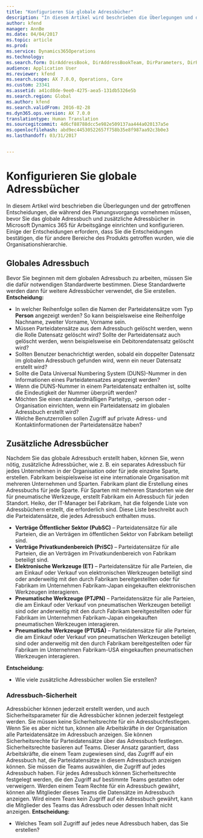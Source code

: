 ```yaml
---
title: "Konfigurieren Sie globale Adressbücher"
description: "In diesem Artikel wird beschrieben die Überlegungen und der getroffenen Entscheidungen, die während des Planungsvorgangs vornehmen müssen, bevor Sie das globale Adressbuch und zusätzliche Adressbücher in Microsoft Dynamics 365 für Arbeitsgänge einrichten und konfigurieren. Einige der Entscheidungen erfordern, dass Sie die Entscheidungen bestätigen, die für andere Bereiche des Produkts getroffen wurden, wie die Organisationshierarchie."
author: kfend
manager: AnnBe
ms.date: 04/04/2017
ms.topic: article
ms.prod: 
ms.service: Dynamics365Operations
ms.technology: 
ms.search.form: DirAddressBook, DirAddressBookTeam, DirParameters, DirPartyTable
audience: Application User
ms.reviewer: kfend
ms.search.scope: AX 7.0.0, Operations, Core
ms.custom: 23341
ms.assetid: a41cd8de-9ee0-4275-aea5-131db5326e5b
ms.search.region: Global
ms.author: kfend
ms.search.validFrom: 2016-02-28
ms.dyn365.ops.version: AX 7.0.0
translationtype: Human Translation
ms.sourcegitcommit: 4d6cf88788dcc5e982e509137aa444a020137a5e
ms.openlocfilehash: abd9ec44530522657f758b35e8f987aa92c3b0e3
ms.lasthandoff: 03/31/2017


---
```


# <a name="configure-global-address-books"></a>Konfigurieren Sie globale Adressbücher

In diesem Artikel wird beschrieben die Überlegungen und der getroffenen Entscheidungen, die während des Planungsvorgangs vornehmen müssen, bevor Sie das globale Adressbuch und zusätzliche Adressbücher in Microsoft Dynamics 365 für Arbeitsgänge einrichten und konfigurieren. Einige der Entscheidungen erfordern, dass Sie die Entscheidungen bestätigen, die für andere Bereiche des Produkts getroffen wurden, wie die Organisationshierarchie.

<a name="global-address-book"></a>Globales Adressbuch
-------------------

Bevor Sie beginnen mit dem globalen Adressbuch zu arbeiten, müssen Sie die dafür notwendigen Standardwerte bestimmen. Diese Standardwerte werden dann für weitere Adressbücher verwendet, die Sie erstellen. **Entscheidung:**

-   In welcher Reihenfolge sollen die Namen der Parteidatensätze vom Typ **Person** angezeigt werden? So kann beispielsweise eine Reihenfolge Nachname, zweiter Vorname, Vorname sein.
-   Müssen Parteidatensätze aus dem Adressbuch gelöscht werden, wenn die Rolle Datensatz gelöscht wird? Sollte der Parteidatensatz auch gelöscht werden, wenn beispielsweise ein Debitorendatensatz gelöscht wird?
-   Sollten Benutzer benachrichtigt werden, sobald ein doppelter Datensatz im globalen Adressbuch gefunden wird, wenn ein neuer Datensatz erstellt wird?
-   Sollte die Data Universal Numbering System (DUNS)-Nummer in den Informationen eines Parteidatensatzes angezeigt werden?
-   Wenn die DUNS-Nummer in einem Parteidatensatz enthalten ist, sollte die Eindeutigkeit der Nummer überprüft werden?
-   Möchten Sie einen standardmäßigen Parteityp, -person oder -Organisation einrichten, wenn ein Parteidatensatz im globalen Adressbuch erstellt wird?
-   Welche Benutzerrollen sollen Zugriff auf private Adress- und Kontaktinformationen der Parteidatensätze haben?

## <a name="additional-address-books"></a>Zusätzliche Adressbücher
Nachdem Sie das globale Adressbuch erstellt haben, können Sie, wenn nötig, zusätzliche Adressbücher, wie z. B. ein separates Adressbuch für jedes Unternehmen in der Organisation oder für jede einzelne Sparte, erstellen. Fabrikam beispielsweise ist eine internationale Organisation mit mehreren Unternehmen und Sparten. Fabrikam plant die Erstellung eines Adressbuchs für jede Sparte. Für Sparten mit mehreren Standorten wie der für pneumatische Werkzeuge, erstellt Fabrikam ein Adressbuch für jeden Standort. Heiko, der IT-Manager bei Fabrikam, hat die folgende Liste von Adressbüchern erstellt, die erforderlich sind. Diese Liste beschreibt auch die Parteidatensätze, die jedes Adressbuch enthalten muss.

-   **Verträge Öffentlicher Sektor (PubSC)** – Parteidatensätze für alle Parteien, die an Verträgen im öffentlichen Sektor von Fabrikam beteiligt sind.
-   **Verträge Privatkundenbereich (PriSC)** – Parteidatensätze für alle Parteien, die an Verträgen im Privatkundenbereich von Fabrikam beteiligt sind.
-   **Elektronische Werkzeuge (ET)** – Parteidatensätze für alle Parteien, die am Einkauf oder Verkauf von elektronischen Werkzeugen beteiligt sind oder anderweitig mit den durch Fabrikam bereitgestellten oder für Fabrikam im Unternehmen Fabrikam-Japan eingekauften elektronischen Werkzeugen interagieren.
-   **Pneumatische Werkzeuge (PTJPN)** – Parteidatensätze für alle Parteien, die am Einkauf oder Verkauf von pneumatischen Werkzeugen beteiligt sind oder anderweitig mit den durch Fabrikam bereitgestellten oder für Fabrikam im Unternehmen Fabrikam-Japan eingekauften pneumatischen Werkzeugen interagieren.
-   **Pneumatische Werkzeuge (PTUSA)** – Parteidatensätze für alle Parteien, die am Einkauf oder Verkauf von pneumatischen Werkzeugen beteiligt sind oder anderweitig mit den durch Fabrikam bereitgestellten oder für Fabrikam im Unternehmen Fabrikam-USA eingekauften pneumatischen Werkzeugen interagieren.

**Entscheidung:**

-   Wie viele zusätzliche Adressbücher wollen Sie erstellen?

### <a name="address-book-security"></a>Adressbuch-Sicherheit

Adressbücher können jederzeit erstellt werden, und auch Sicherheitsparameter für die Adressbücher können jederzeit festgelegt werden. Sie müssen keine Sicherheitsrechte für ein Adressbuchfestlegen. Wenn Sie es aber nicht tun, können alle Arbeitskräfte in der Organisation alle Parteidatensätze im Adressbuch anzeigen. Sie können Sicherheitsrechte für Parteidatensätze über das Adressbuch festlegen. Sicherheitsrechte basieren auf Teams. Dieser Ansatz garantiert, dass Arbeitskräfte, die einem Team zugewiesen sind, das Zugriff auf ein Adressbuch hat, die Parteidatensätze in diesem Adressbuch anzeigen können. Sie müssen die Teams auswählen, die Zugriff auf jedes Adressbuch haben. Für jedes Adressbuch können Sicherheitsrechte festgelegt werden, die den Zugriff auf bestimmte Teams gestatten oder verweigern. Werden einem Team Rechte für ein Adressbuch gewährt, können alle Mitglieder dieses Teams die Datensätze im Adressbuch anzeigen. Wird einem Team kein Zugriff auf ein Adressbuch gewährt, kann die Mitglieder des Teams das Adressbuch oder dessen Inhalt nicht anzeigen. **Entscheidung:**

-   Welches Team soll Zugriff auf jedes neue Adressbuch haben, das Sie erstellen?



